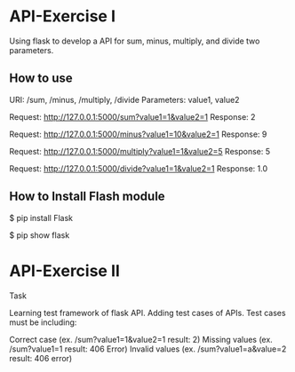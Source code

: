 # API-Exercise I
Using flask to develop a API for sum, minus, multiply, and divide two parameters.

## How to use
URI: /sum, /minus, /multiply, /divide
Parameters: value1, value2

Request: http://127.0.0.1:5000/sum?value1=1&value2=1
Response: 2

Request: http://127.0.0.1:5000/minus?value1=10&value2=1
Response: 9

Request: http://127.0.0.1:5000/multiply?value1=1&value2=5
Response: 5

Request: http://127.0.0.1:5000/divide?value1=1&value2=1
Response: 1.0

## How to Install Flash module
$ pip install Flask

$ pip show flask


# API-Exercise II

Task

Learning test framework of flask API. Adding test cases of APIs. Test cases must be including:

Correct case (ex. /sum?value1=1&value2=1 result: 2)
Missing values (ex. /sum?value1=1 result: 406 Error)
Invalid values (ex. /sum?value1=a&value=2 result: 406 error)